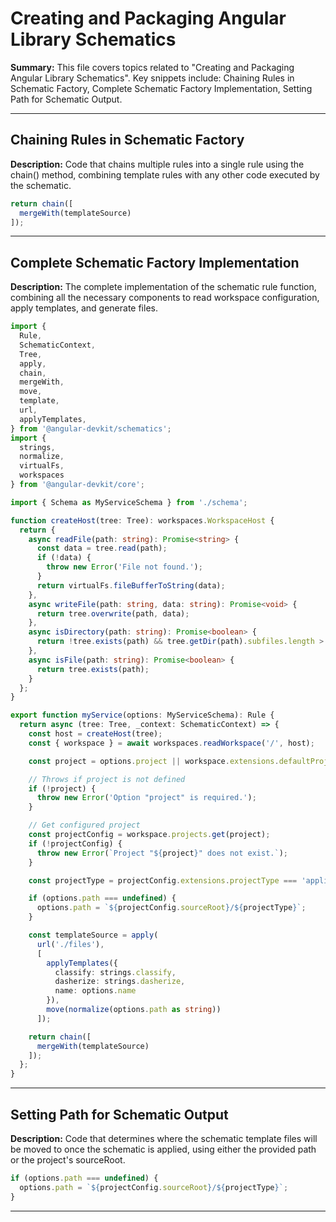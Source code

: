 # Creating and Packaging Angular Library Schematics

**Summary:** This file covers topics related to "Creating and Packaging Angular Library Schematics". Key snippets include: Chaining Rules in Schematic Factory, Complete Schematic Factory Implementation, Setting Path for Schematic Output.

---

## Chaining Rules in Schematic Factory

**Description:** Code that chains multiple rules into a single rule using the chain() method, combining template rules with any other code executed by the schematic.

```typescript
return chain([
  mergeWith(templateSource)
]);
```

---

## Complete Schematic Factory Implementation

**Description:** The complete implementation of the schematic rule function, combining all the necessary components to read workspace configuration, apply templates, and generate files.

```typescript
import {
  Rule,
  SchematicContext,
  Tree,
  apply,
  chain,
  mergeWith,
  move,
  template,
  url,
  applyTemplates,
} from '@angular-devkit/schematics';
import {
  strings,
  normalize,
  virtualFs,
  workspaces
} from '@angular-devkit/core';

import { Schema as MyServiceSchema } from './schema';

function createHost(tree: Tree): workspaces.WorkspaceHost {
  return {
    async readFile(path: string): Promise<string> {
      const data = tree.read(path);
      if (!data) {
        throw new Error('File not found.');
      }
      return virtualFs.fileBufferToString(data);
    },
    async writeFile(path: string, data: string): Promise<void> {
      return tree.overwrite(path, data);
    },
    async isDirectory(path: string): Promise<boolean> {
      return !tree.exists(path) && tree.getDir(path).subfiles.length > 0;
    },
    async isFile(path: string): Promise<boolean> {
      return tree.exists(path);
    }
  };
}

export function myService(options: MyServiceSchema): Rule {
  return async (tree: Tree, _context: SchematicContext) => {
    const host = createHost(tree);
    const { workspace } = await workspaces.readWorkspace('/', host);

    const project = options.project || workspace.extensions.defaultProject;

    // Throws if project is not defined
    if (!project) {
      throw new Error('Option "project" is required.');
    }

    // Get configured project
    const projectConfig = workspace.projects.get(project);
    if (!projectConfig) {
      throw new Error(`Project "${project}" does not exist.`);
    }

    const projectType = projectConfig.extensions.projectType === 'application' ? 'app' : 'lib';

    if (options.path === undefined) {
      options.path = `${projectConfig.sourceRoot}/${projectType}`;
    }

    const templateSource = apply(
      url('./files'),
      [
        applyTemplates({
          classify: strings.classify,
          dasherize: strings.dasherize,
          name: options.name
        }),
        move(normalize(options.path as string))
      ]);

    return chain([
      mergeWith(templateSource)
    ]);
  };
}
```

---

## Setting Path for Schematic Output

**Description:** Code that determines where the schematic template files will be moved to once the schematic is applied, using either the provided path or the project's sourceRoot.

```typescript
if (options.path === undefined) {
  options.path = `${projectConfig.sourceRoot}/${projectType}`;
}
```

---